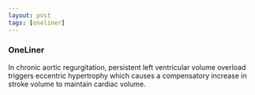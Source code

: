 ```yaml
---
layout: post
tags: [oneliner]
---
```



### OneLiner

In chronic aortic regurgitation, persistent left ventricular volume overload triggers eccentric hypertrophy which causes a compensatory increase in stroke volume to maintain cardiac volume.
